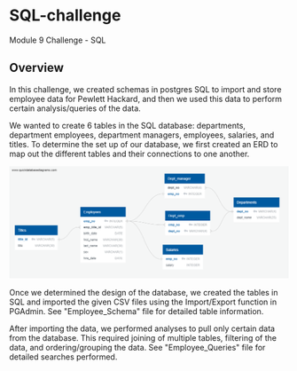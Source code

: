 # SQL-challenge
Module 9 Challenge - SQL

## Overview
In this challenge, we created schemas in postgres SQL to import and store employee data for Pewlett Hackard, and then we used this data to perform certain analysis/queries of the data.

We wanted to create 6 tables in the SQL database: departments, department employees, department managers, employees, salaries, and titles. To determine the set up of our database, we first created an ERD to map out the different tables and their connections to one another.

   ![plot](EmployeeSQL/QuickDBD-SQL-Challenge.png)


Once we determined the design of the database, we created the tables in SQL and imported the given CSV files using the Import/Export function in PGAdmin. See "Employee_Schema" file for detailed table information.

After importing the data, we performed analyses to pull only certain data from the database.  This required joining of multiple tables, filtering of the data, and ordering/grouping the data. See "Employee_Queries" file for detailed searches performed. 